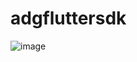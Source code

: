 # adgfluttersdk

![image](https://user-images.githubusercontent.com/45560312/203826428-316cd793-7503-452c-8635-5ca1348bdfba.png)
